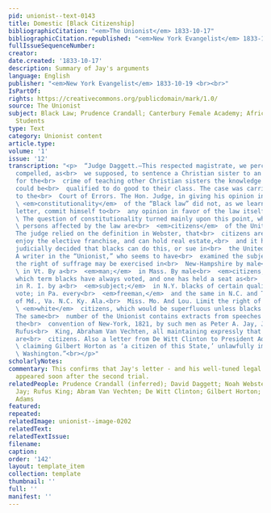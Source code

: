 ```yaml
---
pid: unionist--text-0143
title: Domestic [Black Citizenship]
bibliographicCitation: "<em>The Unionist</em> 1833-10-17"
bibliographicCitation.republished: "<em>New York Evangelist</em> 1833-10-19 <br><br>"
fullIssueSequenceNumber: 
creator: 
date.created: '1833-10-17'
description: Summary of Jay's arguments
language: English
publisher: "<em>New York Evangelist</em> 1833-10-19 <br><br>"
IsPartOf: 
rights: https://creativecommons.org/publicdomain/mark/1.0/
source: The Unionist
subject: Black Law; Prudence Crandall; Canterbury Female Academy; African-American
  Students
type: Text
category: Unionist content
article.type: 
volume: '1'
issue: '12'
transcription: "<p>  “Judge Daggett.—This respected magistrate, we perceive, was not
  compelled, as<br>  we supposed, to sentence a Christian sister to an infamous punishment
  for the<br>  crime of teaching other Christian sisters the knowledge by which they
  could be<br>  qualified to do good to their class. The case was carried directly
  to the<br>  Court of Errors. The Hon. Judge, in giving his opinion in favor of the<br>
  \ <em>constitutionality</em>  of the “Black law” did not, as we learn by a private
  letter, commit himself to<br>  any opinion in favor of the law itself.<br></p><p>
  \ The question of constitutionality turned mainly upon this point, whether the<br>
  \ persons affected by the law are<br>  <em>citizens</em>  of the United States.
  The judge relied on the definition in Webster, that<br>  citizens are those who
  enjoy the elective franchise, and can hold real estate,<br>  and it has never been
  judicially decided that blacks can do this, or sue in<br>  the United States Courts.
  A writer in the “Unionist,” who seems to have<br>  examined the subject, shows that
  the right of suffrage may be exercised in<br>  New-Hampshire by male<br>  <em>inhabitants;</em>
  \ in Vt. By a<br>  <em>man;</em>  in Mass. By male<br>  <em>citizens,</em>  (under
  which term blacks have always voted, and one has held a seat as<br>  representative,)
  in R. I. by a<br>  <em>subject;</em>  in N.Y. blacks of certain qualifications can
  vote; in Pa. every<br>  <em>freeman,</em>  and the same in N.C. and Tenn. The constitutions
  of Md., Va. N.C. Ky. Ala.<br>  Miss. Mo. And Lou. Limit the right of voting to free<br>
  \ <em>white</em>  citizens, which would be superfluous unless blacks may be citizens.
  The same<br>  number of the Unionist contains extracts from speeches delivered in
  the<br>  convention of New-York, 1821, by such men as Peter A. Jay, James Kent,
  Rufus<br>  King, Abraham Van Vechten, all maintaining expressly that people of color
  are<br>  citizens. Also a letter from De Witt Clinton to President Adams in 1826,<br>
  \ claiming Gilbert Horton as ‘a citizen of this State,’ unlawfully imprisoned at<br>
  \ Washington.”<br></p>"
scholarlyNotes: 
commentary: This confirms that Jay's letter - and his well-tuned legal arguments -
  appeared soon after the second trial.
relatedPeople: Prudence Crandall (inferred); David Daggett; Noah Webster; Peter A.
  Jay; Rufus King; Abram Van Vechten; De Witt Clinton; Gilbert Horton; John Quincy
  Adams
featured: 
repeated: 
relatedImage: unionist--image-0202
relatedText: 
relatedTextIssue: 
filename: 
caption: 
order: '142'
layout: template_item
collection: template
thumbnail: ''
full: ''
manifest: ''
---
```

